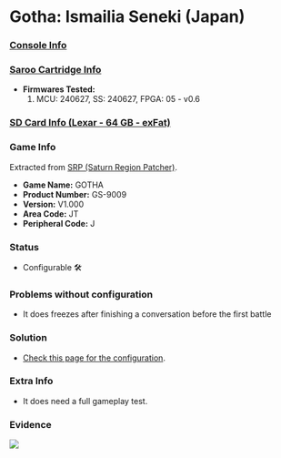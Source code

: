 # Gotha: Ismailia Seneki (Japan)

### [Console Info](../../../../../Info/Consoles/VA13/README.md)

### [Saroo Cartridge Info](../../../../../Info/Cartridges/RetroGameParadiseStore/1.32F/README.md)

- <b>Firmwares Tested:</b>
  1. MCU: 240627, SS: 240627, FPGA: 05 - v0.6

### [SD Card Info (Lexar - 64 GB - exFat)](../../../../../Info/SdCards/Lexar/64GB/exfat/README.md)

### Game Info

Extracted from [SRP (Saturn Region Patcher)](https://segaxtreme.net/resources/saturn-region-patcher.81/download).

- <b>Game Name:</b> GOTHA
- <b>Product Number:</b> GS-9009
- <b>Version:</b> V1.000
- <b>Area Code:</b> JT
- <b>Peripheral Code:</b> J

### Status

- Configurable :hammer_and_wrench:

### Problems without configuration

- It does freezes after finishing a conversation before the first battle

### Solution

- [Check this page for the configuration](https://github.com/williamdsw/saroo-configuration-list/blob/master/Regions/Retails/Japan/GS-9009/README.md).

### Extra Info

- It does need a full gameplay test.

### Evidence

[![](https://img.youtube.com/vi/bOjnu1jbtpY/0.jpg)](https://www.youtube.com/watch?v=bOjnu1jbtpY)
